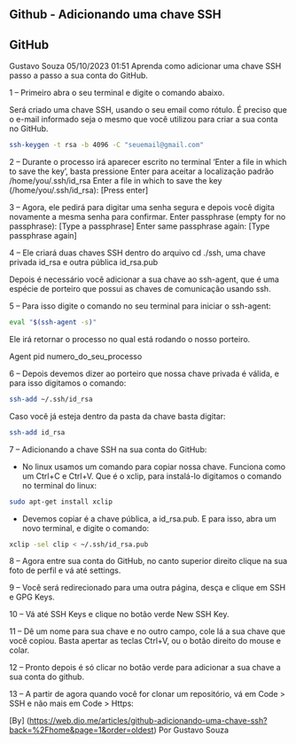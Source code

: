
## Github - Adicionando uma chave SSH
## GitHub

Gustavo Souza
05/10/2023 01:51
Aprenda como adicionar uma chave SSH passo a passo a sua conta do GitHub.

1 – Primeiro abra o seu terminal e digite o comando abaixo.

Será criado uma chave SSH, usando o seu email como rótulo.
É preciso que o e-mail informado seja o mesmo que você utilizou para criar a sua conta no GitHub. 
```bash
ssh-keygen -t rsa -b 4096 -C "seuemail@gmail.com"
```

2 – Durante o processo irá aparecer escrito no terminal ‘Enter a file in which to save the key’, basta pressione Enter para aceitar a localização padrão /home/you/.ssh/id_rsa
Enter a file in which to save the key (/home/you/.ssh/id_rsa): [Press enter]

3 – Agora, ele pedirá para digitar uma senha segura e depois você digita novamente a mesma senha para confirmar.
Enter passphrase (empty for no passphrase): [Type a passphrase]
Enter same passphrase again: [Type passphrase again]

4 – Ele criará duas chaves SSH dentro do arquivo cd ./ssh, uma chave privada id_rsa e outra pública id_rsa.pub

Depois é necessário você adicionar a sua chave ao ssh-agent, que é uma espécie de porteiro que possui as chaves de comunicação usando ssh.

5 – Para isso digite o comando no seu terminal para iniciar o ssh-agent:
```bash
eval "$(ssh-agent -s)"
```
Ele irá retornar o processo no qual está rodando o nosso porteiro.

Agent pid numero_do_seu_processo

6 – Depois devemos dizer ao porteiro que nossa chave privada é válida, e para isso digitamos o comando:
```bash
ssh-add ~/.ssh/id_rsa
```

Caso você já esteja dentro da pasta da chave basta digitar:
```bash
ssh-add id_rsa
```
7 – Adicionando a chave SSH na sua conta do GitHub:

* No linux usamos um comando para copiar nossa chave. Funciona como um Ctrl+C e Ctrl+V. Que é o xclip, para instalá-lo digitamos o comando no terminal do linux:
```bash
sudo apt-get install xclip
```
* Devemos copiar é a chave pública, a id_rsa.pub. E para isso, abra um novo terminal, e digite o comando:
```bash
xclip -sel clip < ~/.ssh/id_rsa.pub
```
8 – Agora entre sua conta do GitHub, no canto superior direito clique na sua foto de perfil e vá até settings.

9 – Você será redirecionado para uma outra página, desça e clique em SSH e GPG Keys.

10 – Vá até SSH Keys e clique no botão verde New SSH Key.

11 – Dê um nome para sua chave e no outro campo, cole lá a sua chave que você copiou. Basta apertar as teclas Ctrl+V, ou o botão direito do mouse e colar.

12 – Pronto depois é só clicar no botão verde para adicionar a sua chave a sua conta do github.

13 – A partir de agora quando você for clonar um repositório, vá em Code > SSH e não mais em Code > Https:

[By]
(https://web.dio.me/articles/github-adicionando-uma-chave-ssh?back=%2Fhome&page=1&order=oldest)
Por
Gustavo Souza